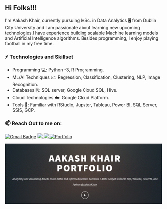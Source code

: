 ## Hi Folks!!!

I'm Aakash Khair, currently pursuing MSc. in Data Analytics 🖥️ from Dublin City University and I am passionate about learning new upcoming technologies.I have experience building scalable Machine learning models and Artificial Intelligence algorithms. Besides programming, I enjoy playing football in my free time.

### ⚡ Technologies and Skillset
- Programming 💻: Python -3, R Programming.
- ML/AI Techniques 📈: Regression, Classification, Clustering, NLP, Image Recognition.  
- Databases 🗒️: SQL server, Google Cloud SQL, Hive.
- Cloud Technologies ☁️: Google Cloud Platform.
- Tools 🔧: Familiar with RStudio, Jupyter, Tableau, Power BI, SQL Server, SSIS, GCP.

### 📫 Reach Out to me on:

[![Gmail Badge](https://img.shields.io/badge/Gmail-D14836?style=for-the-badge&logo=gmail&logoColor=white&link=mailto:aakashkhair09@gmail.com)](mailto:aakashkhair09@gmail.com)
<a href="https://www.linkedin.com/in/aakash-khair/">
 <img src="https://img.shields.io/badge/linkedin-%230077B5.svg?&style=for-the-badge&logo=linkedin&logoColor=white"/>
</a>
<a href="https://github.com/Aakash-Khair">
 <img src="https://img.shields.io/badge/GitHub-100000?style=for-the-badge&logo=github&logoColor=white"/>
</a>
<a href="https://aakash-khair.github.io/aakashkhair.github.io/">
![Portfolio](https://img.shields.io/badge/Portfolio-%23000000.svg?style=for-the-badge&logo=firefox&logoColor=#FF7139)
</a>

![](Portfolio.gif)
